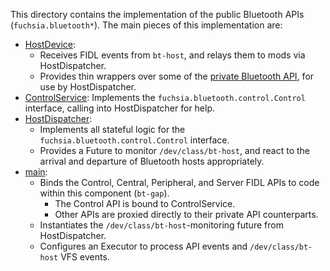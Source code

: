 This directory contains the implementation of the public Bluetooth
APIs (`fuchsia.bluetooth*`). The main pieces of this
implementation are:
- [HostDevice](host_device.rs):
  - Receives FIDL events from `bt-host`, and relays them to mods via
    HostDispatcher.
  - Provides thin wrappers over some of the [private Bluetooth
    API](../../../../lib/bluetooth/fidl), for use by HostDispatcher.
- [ControlService](control_service.rs): Implements the `fuchsia.bluetooth.control.Control`
  interface, calling into HostDispatcher for help.
- [HostDispatcher](host_dispatcher.rs):
  - Implements all stateful logic for the `fuchsia.bluetooth.control.Control` interface.
  - Provides a Future to monitor `/dev/class/bt-host`, and react to the arrival
    and departure of Bluetooth hosts appropriately.
- [main](main.rs):
  - Binds the Control, Central, Peripheral, and Server FIDL APIs to code within
    this component (`bt-gap`).
    - The Control API is bound to ControlService.
    - Other APIs are proxied directly to their private API counterparts.
  - Instantiates the `/dev/class/bt-host`-monitoring future from HostDispatcher.
  - Configures an Executor to process API events and `/dev/class/bt-host` VFS events.
